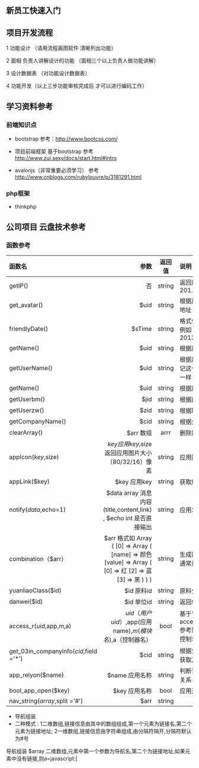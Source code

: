 ## 新员工快速入门


## 项目开发流程

 1 功能设计 （请用流程画图软件 清晰列出功能）

 2  面相 负责人讲解设计的功能 （面相三个以上负责人做功能讲解）

 3 设计数据表 （对功能设计数据表）

 4 功能开发（以上三步功能审核完成后 才可以进行编码工作）


## 学习资料参考

### 前端知识点

- bootstrap 参考：http://www.bootcss.com/

- 项目前端框架 基于bootstrap 参考 http://www.zui.sexy/docs/start.html#intro

- avalonjs（非常重要必须学习） 参考 http://www.cnblogs.com/rubylouvre/p/3181291.html

### php框架

- thinkphp


## 公司项目 云盘技术参考


### 函数参考

| 函数名      |    参数 | 返回值  |  说明 |
| :-------- | --------:| :--: |:-------|
| getIP()  | 否 | string   |  返回用户ip地址  例如 201.23.12.33|
| get_avatar()|$uid|string| 根据用户uid 返回用户会员头像地址|
| friendlyDate()|$sTime|string| 格式化时间 返回友好的时间格式 例如 “三分钟之前”。传统时间 2013-10-23 10:20:21|
| getName()|$uid|string| 根据用户uid 返回用户的姓名 |
| getUserName()|$uid|string|根据用户uid 返回用户的账号 切记这个账号是注册账号和姓名不一样 |
| getName()|$uid|string| 根据用户uid 返回用户的姓名 |
| getUserbm()|$jid|string|根据部门jid  返回用部门名称 |
| getUserzw()|$zid|string|根据职位zid  返回用职位名称 |
| getCompanyName()|$cid|string|根据公司cid  返回公司名称 |
| clearArray()|$arr 数组|arrr|删除数组中空字符 空值  |
| appIcon($key,$size)|$key 应用key ,$size 返回应用图片大小（80/32/16）像素|string|应用图片地址  |
| appLink($key)|$key 应用key|string| 获取应用链接地址 |
|  notify($data,$echo=1)|$data   array 消息内容(title,content,link)  ,  $echo   int   是否直接输出|string| 应用发送通知 |
| combination（$arr）|$arr 格式如 Array ( [0] => Array ( [name] => 颜色 [value] => Array ( [0] => 红 [2] => 蓝 [3] => 黑 ) ) ) |string| 生成数组元素的组合 产品多规格通常用到 |
| yuanliaoClass($id)|$id 原料id|string| 原料分类名称 |
| danwei($id)|$id 单位id|string| 返回单位名称 个，元 |
| access_r($uid,$app,$m,$a)|$uid（用户uid）,$app(应用name),$m(模块名),$a（控制器名）|bool| 基于节点的权限判断   例如 access_r(2,Product,Index,dell)  参考建议用tp常量方式获取 模块 控制名 |
| get_03in_companyinfo($cid,$field ='*')|$cid |string| 根据公司cid 获取公司名称  可以获取其他公司名称 |
| app_relyon($name)|$name 应用名称|string| 判断该应用是否有其他应用依赖关系 |
| bool_app_open($key)|$key 应用名称|bool| 应用开启关闭判断|
| nav_string($array,$split ='#')|$arr|string| 
 * 导航组装 
 * 二种模式 : 1二维数组,链接信息由其中的数组组成,第一个元素为链接名,第二个元素为链接地址; 2一维数组,链接信息由字符串组成,由分隔符隔开,分隔符默认为#号

导航组装 $array 二维数组,元素中第一个参数为导航名,第二个为链接地址,如果元素中没有链接,则a=javascript:|

